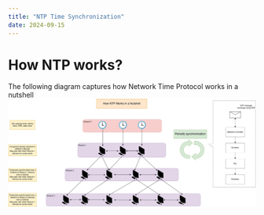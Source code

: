 ```yaml
---
title: "NTP Time Synchronization"
date: 2024-09-15
---
```

# How NTP works?
The following diagram captures how Network Time Protocol works in a nutshell
![NTP](https://github.com/da0p/GithubPage/blob/main/_posts/NTP.drawio.svg)
